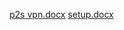 [p2s vpn.docx](https://github.com/user-attachments/files/21137056/p2s.vpn.docx)
[setup.docx](https://github.com/user-attachments/files/21137175/setup.docx)
